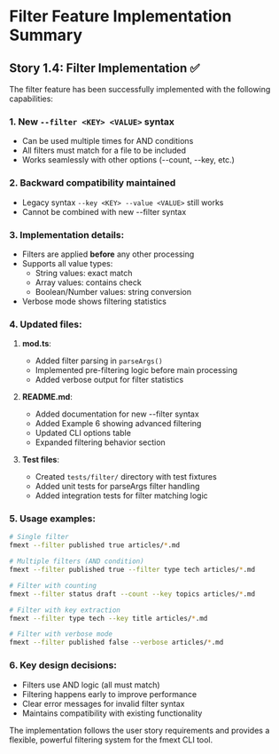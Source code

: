 # Filter Feature Implementation Summary

## Story 1.4: Filter Implementation ✅

The filter feature has been successfully implemented with the following capabilities:

### 1. New `--filter <KEY> <VALUE>` syntax
- Can be used multiple times for AND conditions
- All filters must match for a file to be included
- Works seamlessly with other options (--count, --key, etc.)

### 2. Backward compatibility maintained
- Legacy syntax `--key <KEY> --value <VALUE>` still works
- Cannot be combined with new --filter syntax

### 3. Implementation details:
- Filters are applied **before** any other processing
- Supports all value types:
  - String values: exact match
  - Array values: contains check
  - Boolean/Number values: string conversion
- Verbose mode shows filtering statistics

### 4. Updated files:
1. **mod.ts**:
   - Added filter parsing in `parseArgs()`
   - Implemented pre-filtering logic before main processing
   - Added verbose output for filter statistics

2. **README.md**:
   - Added documentation for new --filter syntax
   - Added Example 6 showing advanced filtering
   - Updated CLI options table
   - Expanded filtering behavior section

3. **Test files**:
   - Created `tests/filter/` directory with test fixtures
   - Added unit tests for parseArgs filter handling
   - Added integration tests for filter matching logic

### 5. Usage examples:

```bash
# Single filter
fmext --filter published true articles/*.md

# Multiple filters (AND condition)
fmext --filter published true --filter type tech articles/*.md

# Filter with counting
fmext --filter status draft --count --key topics articles/*.md

# Filter with key extraction
fmext --filter type tech --key title articles/*.md

# Filter with verbose mode
fmext --filter published false --verbose articles/*.md
```

### 6. Key design decisions:
- Filters use AND logic (all must match)
- Filtering happens early to improve performance
- Clear error messages for invalid filter syntax
- Maintains compatibility with existing functionality

The implementation follows the user story requirements and provides a flexible, powerful filtering system for the fmext CLI tool.
